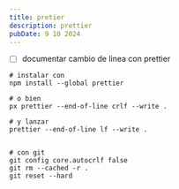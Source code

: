 ```yaml
---
title: pretier
description: prettier
pubDate: 9 10 2024
---
```


- [ ] documentar cambio de linea con prettier 

```
# instalar con
npm install --global prettier      

# o bien 
px prettier --end-of-line crlf --write .

# y lanzar
prettier --end-of-line lf --write .


# con git
git config core.autocrlf false 
git rm --cached -r . 
git reset --hard
```      

